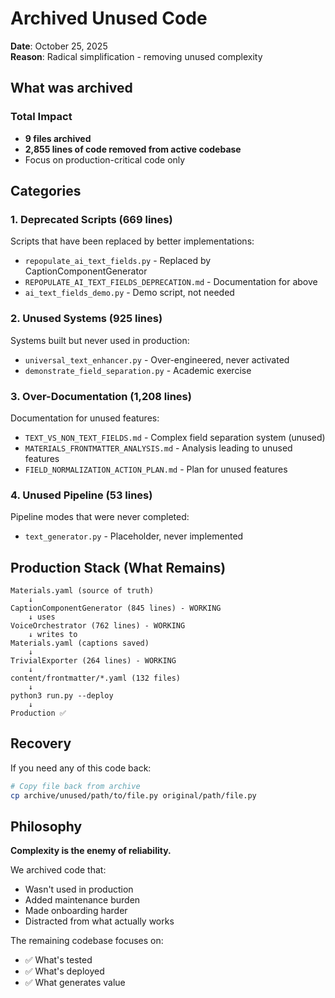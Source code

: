 # Archived Unused Code

**Date**: October 25, 2025  
**Reason**: Radical simplification - removing unused complexity

## What was archived

### Total Impact
- **9 files archived**
- **2,855 lines of code removed from active codebase**
- Focus on production-critical code only

## Categories

### 1. Deprecated Scripts (669 lines)
Scripts that have been replaced by better implementations:
- `repopulate_ai_text_fields.py` - Replaced by CaptionComponentGenerator
- `REPOPULATE_AI_TEXT_FIELDS_DEPRECATION.md` - Documentation for above
- `ai_text_fields_demo.py` - Demo script, not needed

### 2. Unused Systems (925 lines)
Systems built but never used in production:
- `universal_text_enhancer.py` - Over-engineered, never activated
- `demonstrate_field_separation.py` - Academic exercise

### 3. Over-Documentation (1,208 lines)
Documentation for unused features:
- `TEXT_VS_NON_TEXT_FIELDS.md` - Complex field separation system (unused)
- `MATERIALS_FRONTMATTER_ANALYSIS.md` - Analysis leading to unused features
- `FIELD_NORMALIZATION_ACTION_PLAN.md` - Plan for unused features

### 4. Unused Pipeline (53 lines)
Pipeline modes that were never completed:
- `text_generator.py` - Placeholder, never implemented

## Production Stack (What Remains)

```
Materials.yaml (source of truth)
    ↓
CaptionComponentGenerator (845 lines) - WORKING
    ↓ uses
VoiceOrchestrator (762 lines) - WORKING
    ↓ writes to
Materials.yaml (captions saved)
    ↓
TrivialExporter (264 lines) - WORKING
    ↓
content/frontmatter/*.yaml (132 files)
    ↓
python3 run.py --deploy
    ↓
Production ✅
```

## Recovery

If you need any of this code back:
```bash
# Copy file back from archive
cp archive/unused/path/to/file.py original/path/file.py
```

## Philosophy

**Complexity is the enemy of reliability.**

We archived code that:
- Wasn't used in production
- Added maintenance burden
- Made onboarding harder
- Distracted from what actually works

The remaining codebase focuses on:
- ✅ What's tested
- ✅ What's deployed
- ✅ What generates value
